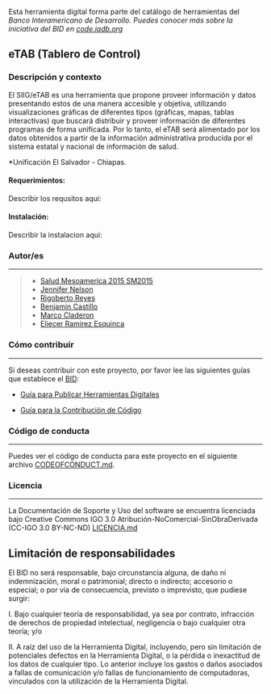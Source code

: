 Esta herramienta digital forma parte del catálogo de herramientas del **Banco Interamericano de Desarrollo*. Puedes conocer más sobre la iniciativa del BID en [code.iadb.org](code.iadb.org)*

  

## eTAB (Tablero de Control) 

  

### Descripción y contexto

  

El SIIG/eTAB es una herramienta que propone proveer información y datos presentando estos de una manera accesible y objetiva, utilizando visualizaciones gráficas de diferentes tipos (gráficas, mapas, tablas interactivas) que buscará distribuir y proveer información de diferentes programas de forma unificada. Por lo tanto, el eTAB será alimentado por los datos obtenidos a partir de la información administrativa producida por el sistema estatal y nacional de información de salud.

*Unificación El Salvador - Chiapas.


#### Requerimientos:

Describir los requsitos aqui:


#### Instalación:

Describir la instalacion aqui:



### Autor/es
  

---
> - [Salud Mesoamerica 2015 SM2015](https://www.iadb.org)
> - [Jennifer Nelson ](mailto:jennifern@iadb.org)
> - [Rigoberto Reyes ](https://github.com/rigosv "Github")
> - [Benjamin Castillo ](https://github.com/bcastillo "Github")
> - [Marco Claderon ](https://github.com/m2rc8 "Github")
> - [Eliecer Ramirez Esquinca](https://github.com/checherman "Github")



### Cómo contribuir

  

---

Si deseas contribuir con este proyecto, por favor lee las siguientes guías que establece el [BID](https://www.iadb.org/es  "BID"):

*  [Guía para Publicar Herramientas Digitales](https://el-bid.github.io/guia-de-publicacion/  "Guía para Publicar")

*  [Guía para la Contribución de Código](https://github.com/EL-BID/Plantilla-de-repositorio/blob/master/CONTRIBUTING.md  "Guía de Contribución de Código")

  

### Código de conducta

---

Puedes ver el código de conducta para este proyecto en el siguiente archivo [CODEOFCONDUCT.md](https://github.com/EL-BID/Supervision-SISBEN-ML/blob/master/CODEOFCONDUCT.md).

  


### Licencia
---

La Documentación de Soporte y Uso del software se encuentra licenciada bajo Creative Commons IGO 3.0 Atribución-NoComercial-SinObraDerivada (CC-IGO 3.0 BY-NC-ND) [LICENCIA.md](https://gitlab.com/checherman/psm4/tree/master/ANGULAR/blob/master/LICENSE.md)

  

## Limitación de responsabilidades

  

El BID no será responsable, bajo circunstancia alguna, de daño ni indemnización, moral o patrimonial; directo o indirecto; accesorio o especial; o por vía de consecuencia, previsto o imprevisto, que pudiese surgir:

I. Bajo cualquier teoría de responsabilidad, ya sea por contrato, infracción de derechos de propiedad intelectual, negligencia o bajo cualquier otra teoría; y/o

II. A raíz del uso de la Herramienta Digital, incluyendo, pero sin limitación de potenciales defectos en la Herramienta Digital, o la pérdida o inexactitud de los datos de cualquier tipo. Lo anterior incluye los gastos o daños asociados a fallas de comunicación y/o fallas de funcionamiento de computadoras, vinculados con la utilización de la Herramienta Digital.